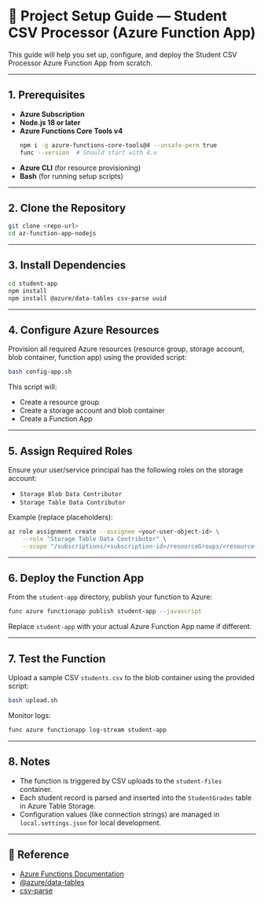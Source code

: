 # 🚀 Project Setup Guide — Student CSV Processor (Azure Function App)

This guide will help you set up, configure, and deploy the Student CSV Processor Azure Function App from scratch.

---

## 1. Prerequisites

- **Azure Subscription**
- **Node.js 18 or later**
- **Azure Functions Core Tools v4**
  ```bash
  npm i -g azure-functions-core-tools@4 --unsafe-perm true
  func --version  # Should start with 4.x
  ```
- **Azure CLI** (for resource provisioning)
- **Bash** (for running setup scripts)

---

## 2. Clone the Repository

```bash
git clone <repo-url>
cd az-function-app-nodejs
```

---

## 3. Install Dependencies

```bash
cd student-app
npm install
npm install @azure/data-tables csv-parse uuid
```

---

## 4. Configure Azure Resources

Provision all required Azure resources (resource group, storage account, blob container, function app) using the provided script:

```bash
bash config-app.sh
```

This script will:
- Create a resource group
- Create a storage account and blob container
- Create a Function App

---

## 5. Assign Required Roles

Ensure your user/service principal has the following roles on the storage account:
- `Storage Blob Data Contributor`
- `Storage Table Data Contributor`

Example (replace placeholders):

```bash
az role assignment create --assignee <your-user-object-id> \
    --role "Storage Table Data Contributor" \
    --scope "/subscriptions/<subscription-id>/resourceGroups/<resource-group>/providers/Microsoft.Storage/storageAccounts/<storage-account-name>"
```

---

## 6. Deploy the Function App

From the `student-app` directory, publish your function to Azure:

```bash
func azure functionapp publish student-app --javascript
```

Replace `student-app` with your actual Azure Function App name if different.

---

## 7. Test the Function

Upload a sample CSV `students.csv` to the blob container using the provided script:

```bash
bash upload.sh
```

Monitor logs:

```bash
func azure functionapp log-stream student-app
```

---

## 8. Notes

- The function is triggered by CSV uploads to the `student-files` container.
- Each student record is parsed and inserted into the `StudentGrades` table in Azure Table Storage.
- Configuration values (like connection strings) are managed in `local.settings.json` for local development.

---

## 📄 Reference

- [Azure Functions Documentation](https://docs.microsoft.com/azure/azure-functions/)
- [@azure/data-tables](https://www.npmjs.com/package/@azure/data-tables)
- [csv-parse](https://www.npmjs.com/package/csv-parse)